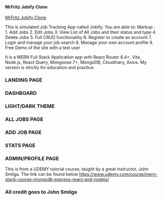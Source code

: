 #### MrFritz Jobify Clone
[MrFritz Jobify Clone](https://mrfritz-jobify.onrender.com//)

This is simulated Job Tracking App called Jobify. 
You are able to:
Markup : 1. Add Jobs
         2. Edit Jobs
         3. View List of All Jobs and their status and type
         4. Delete Jobs 
         5. Full CRUD functionaliity
         6. Register to create an account
         7. Login and manage your job search
         8. Manage your own account profile
         9. Free Demo of the site with a test user

It is a MERN Full Stack Application app with React Router 6.4+, Vite, Node.js,
React Query, Mongoose 7+, MongoDB, Cloudinary, Axios. 
My version is strictly for education and practice.

### LANDING PAGE

### DASHBOARD

### LIGHT/DARK THEME


### ALL JOBS PAGE


### ADD JOB PAGE


### STATS PAGE

### ADMIN/PROFILE PAGE


This is from a UDEMY tutorial course, taught by a great instructor, John Smilga.
The link can be found below https://www.udemy.com/course/mern-stack-course-mongodb-express-react-and-nodejs/
### All credit goes to John Smilga

